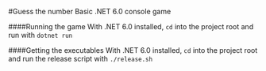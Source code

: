 #Guess the number
Basic .NET 6.0 console game

####Running the game
With .NET 6.0 installed, `cd` into the project root and run with `dotnet run`

####Getting the executables
With .NET 6.0 installed, `cd` into the project root and run the release script with `./release.sh`

